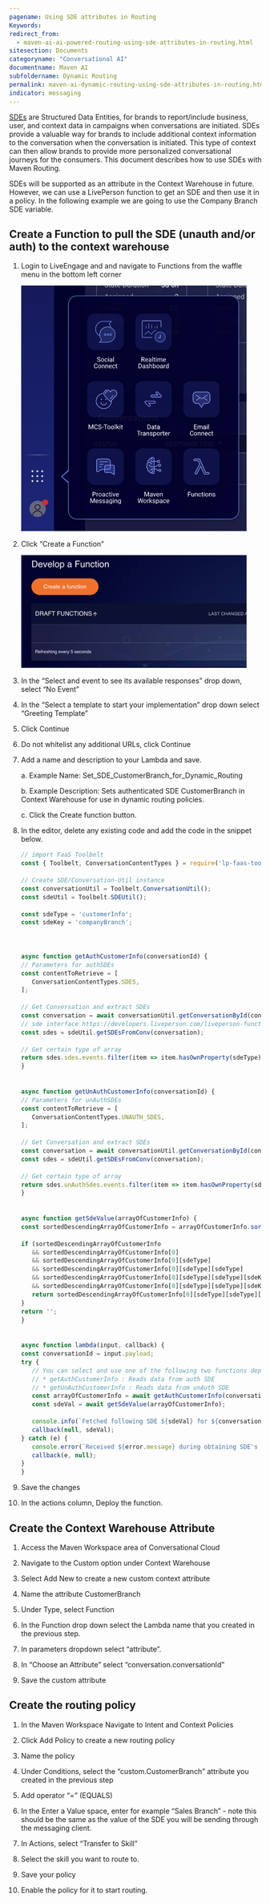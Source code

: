 ```yaml
---
pagename: Using SDE attributes in Routing
Keywords:
redirect_from:
  - maven-ai-ai-powered-routing-using-sde-attributes-in-routing.html
sitesection: Documents
categoryname: "Conversational AI"
documentname: Maven AI
subfoldername: Dynamic Routing
permalink: maven-ai-dynamic-routing-using-sde-attributes-in-routing.html
indicator: messaging
---
```


[SDEs](engagement-attributes-types-of-engagement-attributes.html) are Structured Data Entities, for brands to report/include business, user, and context data in campaigns when conversations are initiated. SDEs provide a valuable way for brands to include additional context information to the conversation when the conversation is initiated. This type of context can then allow brands to provide more personalized conversational journeys for the consumers. This document describes how to use SDEs with Maven Routing. 

SDEs will be supported as an attribute in the Context Warehouse in future. However, we can use a LivePerson function to get an SDE and then use it in a policy. In the following example we are going to use the Company Branch SDE variable. 

## Create a Function to pull the SDE (unauth and/or auth) to the context warehouse

1. Login to LiveEngage and and navigate to Functions from the waffle menu in the bottom left corner 

   <img class="fancyimage" width="450" src="img/maven/live-engage-launcher.png"/>

2. Click “Create a Function”

   <img class="fancyimage" width="450" src="img/maven/faas-create-function-button.png"/>

3. In the “Select and event to see its available responses” drop down, select “No Event”
4. In the “Select a template to start your implementation” drop down select “Greeting Template” 
5. Click Continue
6. Do not whitelist any additional URLs, click Continue
7. Add a name and description to your Lambda and save.

   a. Example Name: Set_SDE_CustomerBranch_for_Dynamic_Routing

   b. Example Description: Sets authenticated SDE CustomerBranch in Context Warehouse for use in dynamic routing policies.

   c. Click the Create function button. 

8. In the editor, delete any existing code and add the code in the snippet below. 

   ```javascript
   // import FaaS Toolbelt
   const { Toolbelt, ConversationContentTypes } = require('lp-faas-toolbelt');
   
   // Create SDE/Conversation-Util instance
   const conversationUtil = Toolbelt.ConversationUtil();
   const sdeUtil = Toolbelt.SDEUtil();
   
   const sdeType = 'customerInfo';
   const sdeKey = 'companyBranch';
   
   
   
   async function getAuthCustomerInfo(conversationId) {
   // Parameters for authSDEs
   const contentToRetrieve = [
      ConversationContentTypes.SDES,
   ];
   
   // Get Conversation and extract SDEs
   const conversation = await conversationUtil.getConversationById(conversationId, contentToRetrieve);
   // sde interface https://developers.liveperson.com/liveperson-functions-development-toolbelt.html
   const sdes = sdeUtil.getSDEsFromConv(conversation);
   
   // Get certain type of array
   return sdes.sdes.events.filter(item => item.hasOwnProperty(sdeType));
   }
   
   
   async function getUnAuthCustomerInfo(conversationId) {
   // Parameters for unAuthSDEs
   const contentToRetrieve = [
      ConversationContentTypes.UNAUTH_SDES,
   ];
   
   // Get Conversation and extract SDEs
   const conversation = await conversationUtil.getConversationById(conversationId, contentToRetrieve);
   const sdes = sdeUtil.getSDEsFromConv(conversation);
   
   // Get certain type of array
   return sdes.unAuthSdes.events.filter(item => item.hasOwnProperty(sdeType));
   }
   
   
   async function getSdeValue(arrayOfCustomerInfo) {
   const sortedDescendingArrayOfCustomerInfo = arrayOfCustomerInfo.sort((a, b) => b.customerInfo.originalTimeStamp - a.customerInfo.originalTimeStamp);
   
   if (sortedDescendingArrayOfCustomerInfo
      && sortedDescendingArrayOfCustomerInfo[0]
      && sortedDescendingArrayOfCustomerInfo[0][sdeType]
      && sortedDescendingArrayOfCustomerInfo[0][sdeType][sdeType]
      && sortedDescendingArrayOfCustomerInfo[0][sdeType][sdeType][sdeKey]
      && sortedDescendingArrayOfCustomerInfo[0][sdeType][sdeType][sdeKey].length) {
      return sortedDescendingArrayOfCustomerInfo[0][sdeType][sdeType][sdeKey];
   }
   return '';
   }
   
   
   async function lambda(input, callback) {
   const conversationId = input.payload;
   try {
      // You can select and use one of the following two functions depending on your purpose.
      // * getAuthCustomerInfo : Reads data from auth SDE
      // * getUnAuthCustomerInfo : Reads data from unAuth SDE
      const arrayOfCustomerInfo = await getAuthCustomerInfo(conversationId);
      const sdeVal = await getSdeValue(arrayOfCustomerInfo);
   
      console.info(`Fetched following SDE ${sdeVal} for ${conversationId}`);
      callback(null, sdeVal);
   } catch (e) {
      console.error(`Received ${error.message} during obtaining SDE's for ${conversationId}`);
      callback(e, null);
   }
   }
   ```

9. Save the changes

10. In the actions column, Deploy the function.


## Create the Context Warehouse Attribute

1. Access the Maven Workspace area of Conversational Cloud 

2. Navigate to the Custom option under Context Warehouse 

3. Select Add New to create a new custom context attribute

4. Name the attribute CustomerBranch

5. Under Type, select Function 

6. In the Function drop down select the Lambda name that you created in the previous step.

7. In parameters dropdown select “attribute”.

8. In “Choose an Attribute” select “conversation.conversationId”

9. Save the custom attribute


## Create the routing policy

1. In the Maven Workspace Navigate to Intent and Context Policies

2. Click Add Policy to create a new routing policy

3. Name the policy 

4. Under Conditions, select the “custom.CustomerBranch” attribute you created in the previous step

5. Add operator “=” (EQUALS)

6. In the Enter a Value space, enter for example “Sales Branch” - note this should be the same as the value of the SDE you will be sending through the messaging client.

7. In Actions, select “Transfer to Skill”

8. Select the skill you want to route to. 

9. Save your policy

10. Enable the policy for it to start routing.